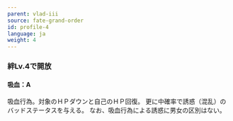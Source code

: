 ```yaml
---
parent: vlad-iii
source: fate-grand-order
id: profile-4
language: ja
weight: 4
---
```


### 絆Lv.4で開放

#### 吸血：A

吸血行為。対象のＨＰダウンと自己のＨＰ回復。
更に中確率で誘惑（混乱）のバッドステータスを与える。
なお、吸血行為による誘惑に男女の区別はない。
